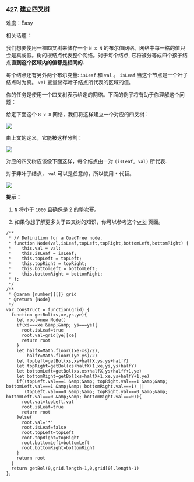 ### 427. 建立四叉树

难度：Easy

相关话题：

我们想要使用一棵四叉树来储存一个 `N x N`  的布尔值网络。网络中每一格的值只会是真或假。树的根结点代表整个网络。对于每个结点, 它将被分等成四个孩子结点**直到这个区域内的值都是相同的.** 



每个结点还有另外两个布尔变量: `isLeaf`  和 `val` 。 `isLeaf`  当这个节点是一个叶子结点时为真。 `val` 变量储存叶子结点所代表的区域的值。



你的任务是使用一个四叉树表示给定的网络。下面的例子将有助于你理解这个问题：



给定下面这个 `8 x 8` 网络，我们将这样建立一个对应的四叉树：



![](https://s3-lc-upload.s3.amazonaws.com/uploads/2018/02/01/962_grid.png)




由上文的定义，它能被这样分割：



![](https://s3-lc-upload.s3.amazonaws.com/uploads/2018/02/01/962_grid_divided.png)








对应的四叉树应该像下面这样，每个结点由一对 `(isLeaf, val)` 所代表.



对于非叶子结点， `val` 可以是任意的，所以使用 `*` 代替。



![](https://s3-lc-upload.s3.amazonaws.com/uploads/2018/02/01/962_quad_tree.png)




**提示：** 




1.  `N` 将小于 `1000` 且确保是 2 的整次幂。

2. 如果你想了解更多关于四叉树的知识，你可以参考这个[wiki](https://en.wikipedia.org/wiki/Quadtree)
页面。






```
/**
 * // Definition for a QuadTree node.
 * function Node(val,isLeaf,topLeft,topRight,bottomLeft,bottomRight) {
 *    this.val = val;
 *    this.isLeaf = isLeaf;
 *    this.topLeft = topLeft;
 *    this.topRight = topRight;
 *    this.bottomLeft = bottomLeft;
 *    this.bottomRight = bottomRight;
 * };
 */
/**
 * @param {number[][]} grid
 * @return {Node}
 */
var construct = function(grid) {
  function getBol(xs,xe,ys,ye){
    let root=new Node()
    if(xs===xe &amp;&amp; ys===ye){
      root.isLeaf=true
      root.val=grid[ye][xe]
      return root
    }
    let halfX=Math.floor((xe-xs)/2),
        halfY=Math.floor((ye-ys)/2)
    let topLeft=getBol(xs,xs+halfX,ys,ys+halfY)
    let topRight=getBol(xs+halfX+1,xe,ys,ys+halfY)
    let bottomLeft=getBol(xs,xs+halfX,ys+halfY+1,ye)
    let bottomRight=getBol(xs+halfX+1,xe,ys+halfY+1,ye)
    if((topLeft.val===1 &amp;&amp; topRight.val===1 &amp;&amp; bottomLeft.val===1 &amp;&amp; bottomRight.val===1) || 
       (topLeft.val===0 &amp;&amp; topRight.val===0 &amp;&amp; bottomLeft.val===0 &amp;&amp; bottomRight.val===0)){
      root.val=topLeft.val
      root.isLeaf=true
      return root
    }else{
      root.val='*'
      root.isLeaf=false
      root.topLeft=topLeft
      root.topRight=topRight
      root.bottomLeft=bottomLeft
      root.bottomRight=bottomRight
    }
    return root
  }
  return getBol(0,grid.length-1,0,grid[0].length-1)
};



```

